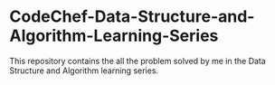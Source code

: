 # CodeChef-Data-Structure-and-Algorithm-Learning-Series
This repository contains the all the problem solved by me in the Data Structure and Algorithm learning series.
